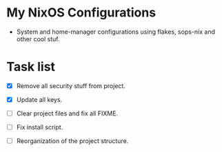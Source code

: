 # My NixOS Configurations
- System and home-manager configurations using flakes, sops-nix and other cool stuf.



# Task list

- [x] Remove all security stuff from project.

- [x] Update all keys.

- [ ] Clear project files and fix all FIXME.

- [ ] Fix install script.

- [ ] Reorganization of the project structure.

